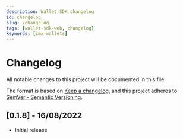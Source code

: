 ```yaml
---
description: Wallet SDK changelog
id: changelog
slug: /changelog
tags: [wallet-sdk-web, changelog]
keywords: [imx-wallets]
---
```


# Changelog

All notable changes to this project will be documented in this file.

The format is based on [Keep a changelog](https://keepachangelog.com/en/1.0.0/),
and this project adheres to [SemVer - Semantic Versioning](https://semver.org/spec/v2.0.0.html).

## [0.1.8] - 16/08/2022

- Initial release
